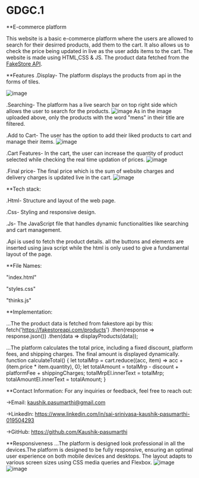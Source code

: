 # GDGC.1

**E-commerce platform

This website is a basic e-commerce platform where the users are allowed to search for their desirred products, add them to the cart.
It also allows us to check the price being updated in live as the user adds items to the cart. The website is made using HTML,CSS & JS. The product data fetched from the [FakeStore API](https://fakestoreapi.com).

**Features
.Display- The platform displays the products from api in the forms of tiles.


![image](https://github.com/user-attachments/assets/f59301ec-58c8-4027-bb41-dae2f19c7c65)

.Searching- The platform has a live search bar on top right side which allows the user to search for the products.
![image](https://github.com/user-attachments/assets/22ba6be5-8445-4ff0-9499-b30f5ad46b49)
As in the image uploaded above, only the products with the word "mens" in their title are filtered.



.Add to Cart- The user has the option to add their liked products to cart and manage their items.
![image](https://github.com/user-attachments/assets/46dd3ac4-33c1-4139-a54a-ed4654ab002d)

.Cart Features- In the cart, the user can increase the quantity of product selected while checking the real time updation of prices.
![image](https://github.com/user-attachments/assets/91d39a41-fbba-4d3f-bbff-d989fe70d6a7)

.Final price- The final price which is the sum of website charges and delivery charges is updated live in the cart.
![image](https://github.com/user-attachments/assets/fdf7122f-1ead-4d3c-89f0-d7717d7957ee)

**Tech stack:

.Html- Structure and layout of the web page.

.Css- Styling and responsive design.

.Js- The JavaScript file that handles dynamic functionalities like searching and cart management.

.Api is used to fetch the product details.
      all the buttons and elements are inserted using java script while the html is only used to give a fundamental layout of the page.


**File Names:

  "index.html"

  "styles.css"

  "thinks.js"
  

**Implementation:

...The the product data is fetched from fakestore api by this:
        fetch('https://fakestoreapi.com/products')
              .then(response => response.json())
              .then(data => displayProducts(data));


...The platform calculates the total price, including a fixed discount, platform fees, and shipping charges. The final amount is displayed dynamically.
          function calculateTotal() {
                let totalMrp = cart.reduce((acc, item) => acc + (item.price * item.quantity), 0);
                let totalAmount = totalMrp - discount + platformFee + shippingCharges;
                totalMrpEl.innerText = totalMrp;
                totalAmountEl.innerText = totalAmount;
            }



**Contact Information:
For any inquiries or feedback, feel free to reach out:

->Email: kaushik.pasumarthi@gmail.com

->LinkedIn: https://www.linkedin.com/in/sai-srinivasa-kaushik-pasumarthi-019504293

->GitHub: https://github.com/Kaushik-pasumarthi



**Responsiveness
...The platform is designed look professional in all the devices.The platform is designed to be fully responsive, ensuring an optimal user experience on both mobile devices and desktops. The layout adapts to various screen sizes using CSS media queries and Flexbox.
![image](https://github.com/user-attachments/assets/836a5a9a-25d4-4e63-b310-c558001e5e87) ![image](https://github.com/user-attachments/assets/65df00e8-50ab-4c7a-8013-97ff1e800d79)




